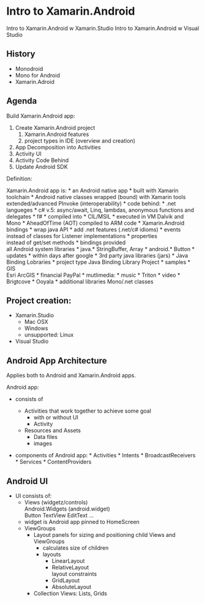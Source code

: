 # Intro to Xamarin.Android

Intro to Xamarin.Android w Xamarin.Studio
Intro to Xamarin.Android w Visual Studio

## History

*	Monodroid
*	Mono for Android
*	Xamarin.Adroid

## Agenda

Build Xamarin.Android app:

1.	Create Xamarin.Android project
	1.	Xamarin.Android features
	2.	project types in IDE (overview and creation)
2.	App Decomposition into Activities
3.	Activity UI
4.	Activity Code Behind
5.	Update Android SDK


Definition:

Xamarin.Android app is:
	*	an Android native app 
	*	built with Xamarin toolchain
	*	Android native classes wrapped (bound) with Xamarin tools
		extended/advanced PInvoke (interoperability)
	*	code behind: 
		*	.net langueges
			*	c#
				v.5: async/await, Linq, lambdas, anonymous functions and delegates
			*	f#
		*	compiled into 
			*	CIL/MSIL
				*	executed in VM Dalvik and Mono
				*	AheadOfTime (AOT) compiled to ARM code
	*	Xamarin.Android bindings
		*	wrap java API
		*	add .net features (.net/c# idioms)
			*	events 		
				instead of classes for Listener implementations
			*	properties 		
				instead of get/set methods
		*	bindings provided		
			all Android system libraries
			*	java.*
				StringBuffer, Array
			*	android.*
				Button
		*	updates 
			*	within days after google
		*	3rd party java libraries (jars)
			*	Java Binding Lobraries
				*	project type Java Binding Library Project
			*	samples
				*	GIS			
					Esri ArcGIS
				*	financial
					PayPal
				*	mutlimedia:
					*	music
						*	Triton
					*	video
						*	Brigtcove
						*	Ooyala
	*	additional libraries
		Mono/.net classes
		
		
## Project creation:

*	Xamarin.Studio
	*	Mac OSX
	*	Windows
	*	unsupported: Linux
*	Visual Studio

## Android App Architecture

Applies both to Android and Xamarin.Android apps.

Android app:

*	consists of 
	*	Activities that work together to achieve some goal 
		*	with or without UI
		*	Activity
	*	Resources and Assets
		*	Data files
		*	images

*	components of Android app:
		*	Activities
		*	Intents
		*	BroadcastReceivers
		*	Services
		*	ContentProviders
		
## Android UI

*	UI consists of:
	*	Views (widgetz/controls)			
		Android.Widgets (android.widget)		
		Button
		TextView
		EditText
		...
	*	widget is Android app pinned to HomeScreen
	*	ViewGroups
		*	Layout panels for sizing and positioning child Views and ViewGroups
			*	calculates size of children
			*	layouts
				*	LinearLayout		
				*	RelativeLayout		
					layout constraints		
				*	GridLayout		
				*	AbsoluteLayout
		*	Collection Views: Lists, Grids
	
			
		
	